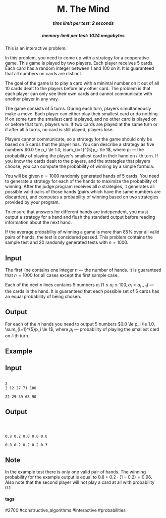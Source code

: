 <h1 style='text-align: center;'> M. The Mind</h1>

<h5 style='text-align: center;'>time limit per test: 2 seconds</h5>
<h5 style='text-align: center;'>memory limit per test: 1024 megabytes</h5>

This is an interactive problem.

In this problem, you need to come up with a strategy for a cooperative game. This game is played by two players. Each player receives 5 cards. Each card has a random integer between 1 and 100 on it. It is guaranteed that all numbers on cards are distinct.

The goal of the game is to play a card with a minimal number on it out of all 10 cards dealt to the players before any other card. The problem is that each player can only see their own cards and cannot communicate with another player in any way.

The game consists of 5 turns. During each turn, players simultaneously make a move. Each player can either play their smallest card or do nothing. If on some turn the smallest card is played, and no other card is played on or before that turn, players win. If two cards are played at the same turn or if after all 5 turns, no card is still played, players lose.

Players cannot communicate, so a strategy for the game should only be based on 5 cards that the player has. You can describe a strategy as five numbers $0.0 \le p_i \le 1.0, \sum_{i=1}^{5}p_i \le 1$, where $p_i$ — the probability of playing the player's smallest card in their hand on $i$-th turn. If you know the cards dealt to the players, and the strategies that players choose, you can compute the probability of winning by a simple formula. 

You will be given $n=1000$ randomly generated hands of 5 cards. You need to generate a strategy for each of the hands to maximize the probability of winning. After the judge program receives all $n$ strategies, it generates all possible valid pairs of those hands (pairs which have the same numbers are discarded), and computes a probability of winning based on two strategies provided by your program. 

To ensure that answers for different hands are independent, you must output a strategy for a hand and flush the standard output before reading information about the next hand.

If the average probability of winning a game is more than 85% over all valid pairs of hands, the test is considered passed. This problem contains the sample test and $20$ randomly generated tests with $n = 1000$.

## Input

The first line contains one integer $n$ — the number of hands. It is guaranteed that $n = 1000$ for all cases except the first sample case. 

Each of the next $n$ lines contains 5 numbers $a_i$ ($1 \le a_i \le 100, a_i < a_{i+1}$) — the cards in the hand. It is guaranteed that each possible set of 5 cards has an equal probability of being chosen. 

## Output

For each of the $n$ hands you need to output 5 numbers $0.0 \le p_i \le 1.0, \sum_{i=1}^{5}p_i \le 1$, where $p_i$ — probability of playing the smallest card on $i$-th turn.

## Example

## Input


```

2
2 12 27 71 100

22 29 39 68 90
```
## Output


```



0.8 0.2 0.0 0.0 0.0 

0.0 0.2 0.2 0.2 0.3 
```
## Note

In the example test there is only one valid pair of hands. The winning probability for the example output is equal to $0.8 + 0.2 \cdot (1 - 0.2) = 0.96$. Also note that the second player will not play a card at all with probability 0.1.



#### tags 

#2700 #constructive_algorithms #interactive #probabilities 